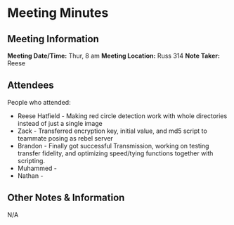 # Meeting Minutes
## Meeting Information
**Meeting Date/Time:** Thur, 8 am
**Meeting Location:** Russ 314
**Note Taker:** Reese

## Attendees
People who attended:
- Reese Hatfield - Making red circle detection work with whole directories instead of just a single image
- Zack - Transferred encryption key, initial value, and md5 script to teammate posing as rebel server
- Brandon - Finally got successful Transmission, working on testing transfer fidelity, and optimizing speed/tying functions together with scripting.
- Muhammed -
- Nathan - 

## Other Notes & Information
N/A
